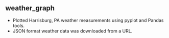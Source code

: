 ## weather_graph
* Plotted Harrisburg, PA weather measurements using pyplot and Pandas tools.
* JSON format weather data was downloaded from a URL.

